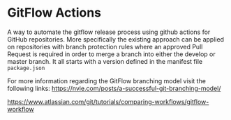 # GitFlow Actions

A way to automate the gitflow release process using github actions for GitHub repositories.
More specifically the existing approach can be applied on repositories with branch protection rules where an approved Pull Request is required in order to merge a branch into either the develop or master branch.
It all starts with a version defined in the manifest file `package.json`

For more information regarding the GitFlow branching model visit the following links:
https://nvie.com/posts/a-successful-git-branching-model/

https://www.atlassian.com/git/tutorials/comparing-workflows/gitflow-workflow
